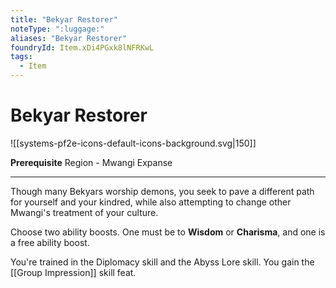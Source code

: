 ```yaml
---
title: "Bekyar Restorer"
noteType: ":luggage:"
aliases: "Bekyar Restorer"
foundryId: Item.xDi4PGxk8lNFRKwL
tags:
  - Item
---
```


# Bekyar Restorer
![[systems-pf2e-icons-default-icons-background.svg|150]]

**Prerequisite** Region - Mwangi Expanse

* * *

Though many Bekyars worship demons, you seek to pave a different path for yourself and your kindred, while also attempting to change other Mwangi's treatment of your culture.

Choose two ability boosts. One must be to **Wisdom** or **Charisma**, and one is a free ability boost.

You're trained in the Diplomacy skill and the Abyss Lore skill. You gain the [[Group Impression]] skill feat.
